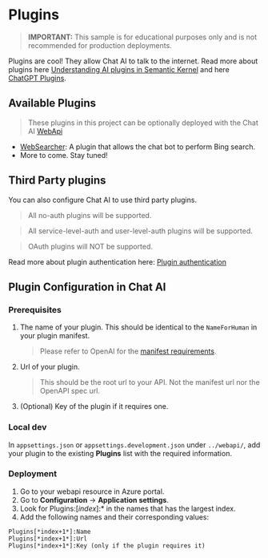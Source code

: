 ﻿# Plugins

> **IMPORTANT:** This sample is for educational purposes only and is not recommended for production deployments.

Plugins are cool! They allow Chat AI to talk to the internet. Read more about plugins here [Understanding AI plugins in Semantic Kernel](https://learn.microsoft.com/en-us/semantic-kernel/ai-orchestration/plugins/?tabs=Csharp) and here [ChatGPT Plugins](https://platform.openai.com/docs/plugins/introduction).

## Available Plugins

> These plugins in this project can be optionally deployed with the Chat AI [WebApi](../webapi/README.md)

- [WebSearcher](./web-searcher/README.md): A plugin that allows the chat bot to perform Bing search.
- More to come. Stay tuned!

## Third Party plugins

You can also configure Chat AI to use third party plugins.

> All no-auth plugins will be supported.

> All service-level-auth and user-level-auth plugins will be supported.

> OAuth plugins will NOT be supported.

Read more about plugin authentication here: [Plugin authentication](https://platform.openai.com/docs/plugins/authentication)

## Plugin Configuration in Chat AI

### Prerequisites

1. The name of your plugin. This should be identical to the `NameForHuman` in your plugin manifest.
   > Please refer to OpenAI for the [manifest requirements](https://platform.openai.com/docs/plugins/getting-started/plugin-manifest).
2. Url of your plugin.
   > This should be the root url to your API. Not the manifest url nor the OpenAPI spec url.
3. (Optional) Key of the plugin if it requires one.

### Local dev

In `appsettings.json` or `appsettings.development.json` under `../webapi/`, add your plugin to the existing **Plugins** list with the required information.

### Deployment

1. Go to your webapi resource in Azure portal.
2. Go to **Configuration** -> **Application settings**.
3. Look for Plugins:[*index*]:\* in the names that has the largest index.
4. Add the following names and their corresponding values:

```
Plugins[*index+1*]:Name
Plugins[*index+1*]:Url
Plugins[*index+1*]:Key (only if the plugin requires it)
```
